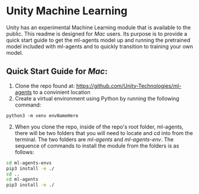 # Unity Machine Learning
Unity has an experimental Machine Learning module that is available to the public. This readme is designed for *Mac* users. 
Its purpose is to provide a quick start guide to get the ml-agents model up and running the pretrained model included with ml-agents and to quickly transition to training your own model.

## Quick Start Guide for *Mac*:
1) Clone the repo found at: https://github.com/Unity-Technologies/ml-agents to a convinient location
2) Create a virtual environment using Python by running the following command:
```
python3 -m venv envNameHere
```
2) When you clone the repo, inside of the repo's root folder, ml-agents, there will be two folders that you will need to locate and cd into from the terminal. The two folders are *ml-agents* and *ml-agents-env*. The sequence of commands to install the module from the folders is as follows:
```sh
cd ml-agents-envs
pip3 install -e ./
cd ..
cd ml-agents
pip3 install -e ./
```
